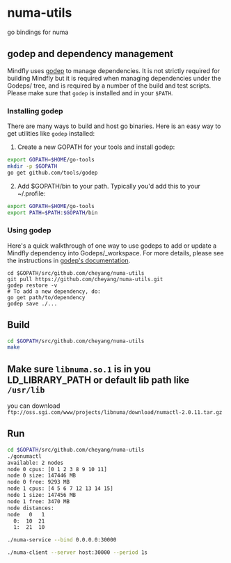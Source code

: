 # numa-utils
go bindings for numa

## godep and dependency management

Mindfly uses [godep](https://github.com/tools/godep) to manage dependencies. It is not strictly required for building Mindfly but it is required when managing dependencies under the Godeps/ tree, and is required by a number of the build and test scripts. Please make sure that ``godep`` is installed and in your ``$PATH``.

### Installing godep

There are many ways to build and host go binaries. Here is an easy way to get utilities like `godep` installed:


1) Create a new GOPATH for your tools and install godep:

```sh
export GOPATH=$HOME/go-tools
mkdir -p $GOPATH
go get github.com/tools/godep
```

2) Add $GOPATH/bin to your path. Typically you'd add this to your ~/.profile:

```sh
export GOPATH=$HOME/go-tools
export PATH=$PATH:$GOPATH/bin
```

### Using godep

Here's a quick walkthrough of one way to use godeps to add or update a Mindfly dependency into Godeps/_workspace. For more details, please see the instructions in [godep's documentation](https://github.com/tools/godep).



```
cd $GOPATH/src/github.com/cheyang/numa-utils
git pull https://github.com/cheyang/numa-utils.git
godep restore -v
# To add a new dependency, do:
go get path/to/dependency
godep save ./...
```

## Build

```sh
cd $GOPATH/src/github.com/cheyang/numa-utils
make
```

## Make sure `libnuma.so.1` is in you LD_LIBRARY_PATH or default lib path like `/usr/lib`

you can download `ftp://oss.sgi.com/www/projects/libnuma/download/numactl-2.0.11.tar.gz`


## Run

```sh
cd $GOPATH/src/github.com/cheyang/numa-utils
./gonumactl
available: 2 nodes
node 0 cpus: [0 1 2 3 8 9 10 11]
node 0 size: 147446 MB
node 0 free: 9293 MB
node 1 cpus: [4 5 6 7 12 13 14 15]
node 1 size: 147456 MB
node 1 free: 3470 MB
node distances:
node   0   1
  0:  10  21
  1:  21  10
```


```sh
./numa-service --bind 0.0.0.0:30000
```

```sh
./numa-client --server host:30000 --period 1s
```

